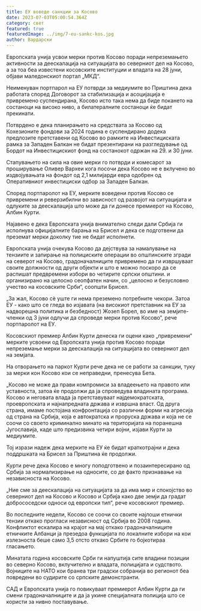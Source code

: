 ```yaml
---
title: ЕУ воведе санкции за Косово
date: 2023-07-03T05:00:54.364Z
category: свет
featured: true
featuredImage: ../img/7-eu-sankc-kos.jpg
author: Вардарски
---
```

Европската унија усвои мерки против Косово поради непреземањето активности за деескалација на ситуацијата во северниот дел на Косово, а за тоа беа известени косовските институции и владата на 28 јуни, објави маледонскиот портал „МКД“.

Неименуван портпарол на ЕУ потврди за медиумите во Приштина дека работата според Договорот за стабилизација и асоцијација е привремено суспендирана, Косово исто така нема да биде покането на состаноци на високо ниво, а билатералните состаноци ќе бидат прекинати.

Потврдено е дека планирањето на средствата за Косово од Кохезионите фондови за 2024 година е суспендирано додека предлозите претставени од Косово во рамките на Инвестициската рамка за Западен Балкан не бидат презентирани на разгледување од Бордот на Инвестицискиот фонд на состанокот одржан на 29. и 30 јуни.

Стапувањето на сила на овие мерки го потврди и комесарот за проширување Оливер Вархеи кога посочи дека Косово не е вклучено во издвојувањата на фондот од 2,1 милијарди евра одобрен од Оперативниот инвестициски одбор за Западен Балкан.

Според портпаролот на ЕУ, мерките воведени против Косово се привремени и реверзибилни во зависност од развојот на ситуацијата и одлуките за деескалација што може да ги донесе премиерот на Косово, Албин Курти.

Најавено е дека Европската унија внимателно следи дали Србија ги исполнува официјалните барања на Брисел и дека се подготвени да преземат мерки доколку тие не бидат исполнети.

Европската унија очекува Косово да дејствува за намалување на тензиите и запирање на полициските операции во општинските згради на северот на Косово, градоначалниците привремено да ги извршуваат своите должности од други објекти и што е можно поскоро да се распишат предвремени избори во четирите српски општини. и организирано на целосно сеопфатен начин, со „целосно и безусловно учество на косовските Срби“, соопшти Брисел.

„За жал, Косово сè уште ги нема преземено потребните чекори. Затоа ЕУ - како што се гледа во изјавата (на високиот претставник на ЕУ за надворешна политика и безбедност) Жозеп Борел, во име на земјите-членки од 3 јуни одлучи да спроведе мерки против Косово“, рече портпаролот на ЕУ.

Косовскиот премиер Албин Курти денеска ги оцени како „привремени“ мерките усвоени од Европската унија против Косово поради непреземање мерки за деескалација на ситуацијата во северниот дел на земјата.

На отворањето на паркот Курти рече дека не се работи за санкции, туку за мерки кон Косово кои се неправедни, пренесува Бета.

„Косово не може да прави компромиси за владеењето на правото или уставноста, затоа ќе продолжи да ја спроведува владината програма. Косово и неговата влада ја претставуваат најдемократската, проевропската и најнапредната држава и извршна власт. Од друга страна, имаме постојана конфронтација со различни форми на агресија од страна на Србија, која е автократска и проруска држава и која не се соочи со своето криминално минато на територијата на поранешна Југославија, каде што предизвика четири војни, изјави Курти за медиумите.

Тој изрази надеж дека мерките на ЕУ ќе бидат краткотрајни и дека поддршката на Брисел за Приштина ќе продолжи.

Курти рече дека Косово е многу поподготвено и позаинтересирано од Србија за нормализирање на односите, со де факто признавање на независноста на Косово.

„Ние сме за деескалација на ситуацијата за да има мир и спокојство во северниот дел на Косово и Косово и Србија како две земји да градат добрососедски односи од европски тип“, рече косовскиот премиер.

Во последните недели, Косово се соочи со своите најлоши етнички тензии откако прогласи независност од Србија во 2008 година. Конфликтот ескалира на крајот на мај откако градоначалниците етничките Албанци ја презедоа функцијата по локалните избори на кои излезноста беше само 3,5 отсто откако Србите го бојкотираа гласањето.

Минатата година косовските Срби ги напуштија сите владини позиции во северно Косово, вклучително и владата, полицијата и судството. Војниците на НАТО кои бранеа три градски собранија во регионот беа повредени во судирите со српските демонстранти.

САД и Европската унија го повикуваат премиерот Албин Курти да ги смени градоначалниците и да ја укине специјалната полиција што се користи за нивно поставување.